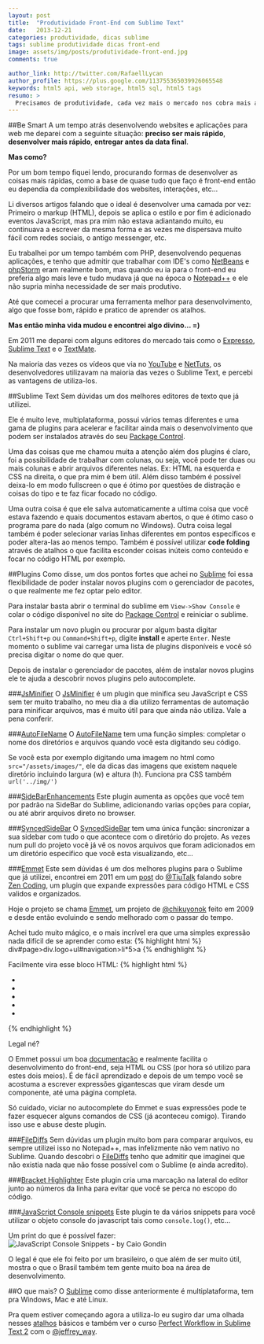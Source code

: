 ```yaml
---
layout: post
title:  "Produtividade Front-End com Sublime Text"
date:   2013-12-21
categories: produtividade, dicas sublime
tags: sublime produtividade dicas front-end
image: assets/img/posts/produtividade-front-end.jpg
comments: true

author_link: http://twitter.com/RafaellLycan
author_profile: https://plus.google.com/113755365039926065548
keywords: html5 api, web storage, html5 sql, html5 tags
resumo: >
  Precisamos de produtividade, cada vez mais o mercado nos cobra mais agilidade no desenvolvimento de aplicações seja front-end ou back-end. Sabia que também é possível ser produtivo no mundo front-end?
---
```

##Be Smart
A um tempo atrás desenvolvendo websites e aplicações para web me deparei com a seguinte situação: **preciso ser mais rápido**, **desenvolver mais rápido**, **entregar antes da data final**.

**Mas como?**

Por um bom tempo fiquei lendo, procurando formas de desenvolver as coisas mais rápidas, como a base de quase tudo que faço é front-end então eu dependia da complexibilidade dos websites, interações, etc...

Li diversos artigos falando que o ideal é desenvolver uma camada por vez:
Primeiro o markup (HTML), depois se aplica o estilo e por fim é adicionado eventos JavaScript, mas pra mim não estava adiantando muito,
eu continuava a escrever da mesma forma e as vezes me dispersava muito fácil com redes sociais, o antigo messenger, etc.

Eu trabalhei por um tempo também com PHP, desenvolvendo pequenas aplicações, e tenho que admitir que trabalhar com IDE's como [NetBeans](https://netbeans.org/) e [phpStorm](http://www.jetbrains.com/phpstorm/) eram realmente bom, mas quando eu ia para o front-end eu preferia algo mais leve e tudo mudava já que na época o [Notepad++](http://notepad-plus-plus.org/) e ele não supria minha necessidade de ser mais produtivo.

Até que comecei a procurar uma ferramenta melhor para desenvolvimento, algo que fosse bom, rápido e pratico de aprender os atalhos.

**Mas então minha vida mudou e encontrei algo divino... =)**

Em 2011 me deparei com alguns editores do mercado tais como o [Expresso](http://macrabbit.com/espresso/), [Sublime Text](http://www.sublimetext.com/) e o [TextMate](http://macromates.com/).

Na maioria das vezes os vídeos que via no [YouTube](https://www.youtube.com/) e [NetTuts](http://net.tutsplus.com), os desenvolvedores utilizavam na maioria das vezes o Sublime Text, e percebi as vantagens de utiliza-los.

##Sublime Text
Sem dúvidas um dos melhores editores de texto que já utilizei.

Ele é muito leve, multiplataforma, possui vários temas diferentes e uma gama de plugins para acelerar e facilitar ainda mais o desenvolvimento que podem ser instalados através do seu [Package Control](https://sublime.wbond.net/installation).

Uma das coisas que me chamou muita a atenção além dos plugins é claro, foi a possibilidade de trabalhar com colunas, ou seja, você pode ter duas ou mais colunas e abrir arquivos diferentes nelas. Ex: HTML na esquerda e CSS na direita, o que pra mim é bem útil. Além disso também é possível deixa-lo em modo fullscreen o que é ótimo por questões de distração e coisas do tipo e te faz ficar focado no código.

Uma outra coisa é que ele salva automaticamente a ultima coisa que você estava fazendo e quais documentos estavam abertos, o que é ótimo caso o programa pare do nada (algo comum no Windows). Outra coisa legal também é poder selecionar varias linhas diferentes em pontos específicos e poder altera-las ao menos tempo. Também é possível utilizar **code folding** através de atalhos o que facilita esconder coisas inúteis como conteúdo e focar no código HTML por exemplo.

##Plugins
Como disse, um dos pontos fortes que achei no [Sublime](http://www.sublimetext.com/) foi essa flexibilidade de poder instalar novos plugins com o gerenciador de pacotes, o que realmente me fez optar pelo editor.

Para instalar basta abrir o terminal do sublime em <code class="code">View->Show Console</code> e colar o código disponível no site do [Package Control](https://sublime.wbond.net/installation) e reiniciar o sublime.

Para instalar um novo plugin ou procurar por algum basta digitar <code class="code">Ctrl+Shift+p</code> ou <code class="code">Command+Shift+p</code>, digite **install** e aperte <code class="code">Enter</code>. Neste momento o sublime vai carregar uma lista de plugins disponíveis e você só precisa digitar o nome do que quer.

Depois de instalar o gerenciador de pacotes, além de instalar novos plugins ele te ajuda a descobrir novos plugins pelo autocomplete.

###[JsMinifier](https://github.com/cgutierrez/JsMinifier)
O [JsMinifier](https://github.com/cgutierrez/JsMinifier) é um plugin que minifica seu JavaScript e CSS sem ter muito trabalho, no meu dia a dia utilizo ferramentas de automação para minificar arquivos, mas é muito útil para que ainda não utiliza. Vale a pena conferir.

###[AutoFileName](https://github.com/BoundInCode/AutoFileName)
O [AutoFileName](https://github.com/BoundInCode/AutoFileName) tem uma função simples: completar o nome dos diretórios e arquivos quando você esta digitando seu código.

Se você esta por exemplo digitando uma imagem no html como <code class="code">src="/assets/images/"</code>, ele da dicas das imagens que existem naquele diretório incluindo largura (w) e altura (h). Funciona pra CSS também <code class="code">url('../img/')</code>

###[SideBarEnhancements](https://github.com/titoBouzout/SideBarEnhancements)
Este plugin aumenta as opções que você tem por padrão na SideBar do Sublime, adicionando varias opções para copiar, ou até abrir arquivos direto no browser.

###[SyncedSideBar](https://github.com/sobstel/SyncedSideBar)
O [SyncedSideBar](https://github.com/sobstel/SyncedSideBar) tem uma única função: sincronizar a sua sidebar com tudo o que acontece com o diretório do projeto. As vezes num pull do projeto você já vê os novos arquivos que foram adicionados em um diretório especifico que você esta visualizando, etc...

###[Emmet](http://emmet.io/)
Este sem dúvidas é um dos melhores plugins para o Sublime que já utilizei, encontrei em 2011 em um [post](http://blog.thiagobelem.net/zen-coding-criando-html-como-um-ninja/) do [@TiuTalk](https://twitter.com/TiuTalk) falando sobre [Zen Coding](http://en.wikipedia.org/wiki/Zen_Coding), um plugin que expande expressões para código HTML e CSS validos e organizados.

Hoje o projeto se chama [Emmet](http://emmet.io/), um projeto de [@chikuyonok](https://twitter.com/chikuyonok) feito em 2009 e desde então evoluindo e sendo melhorado com o passar do tempo.

Achei tudo muito mágico, e o mais incrível era que uma simples expressão nada difícil de se aprender como esta:
{% highlight html %}
div#page>div.logo+ul#navigation>li*5>a
{% endhighlight %}

Facilmente vira esse bloco HTML:
{% highlight html %}
<div id="page">
        <div class="logo"></div>
        <ul id="navigation">
                <li><a href=""></a></li>
                <li><a href=""></a></li>
                <li><a href=""></a></li>
                <li><a href=""></a></li>
                <li><a href=""></a></li>
        </ul>
</div>
{% endhighlight %}

Legal né?

O Emmet possui um boa [documentação](http://docs.emmet.io/) e realmente facilita o desenvolvimento do front-end, seja HTML ou CSS (por hora só utilizo para estes dois meios). É de fácil aprendizado e depois de um tempo você se acostuma a escrever expressões gigantescas que viram desde um componente, até uma página completa.

Só cuidado, viciar no autocomplete do Emmet e suas expressões pode te fazer esquecer alguns comandos de CSS (já aconteceu comigo). Tirando isso use e abuse deste plugin.

###[FileDiffs](https://github.com/colinta/SublimeFileDiffs)
Sem dúvidas um plugin muito bom para comparar arquivos, eu sempre utilizei isso no Notepad++, mas infelizmente não vem nativo no Sublime. Quando descobri o [FileDiffs](https://github.com/colinta/SublimeFileDiffs) tenho que admitir que imaginei que não existia nada que não fosse possível com o Sublime (e ainda acredito).

###[Bracket Highlighter](https://github.com/facelessuser/BracketHighlighter)
Este plugin cria uma marcação na lateral do editor junto ao números da linha para evitar que você se perca no escopo do código.

###[JavaScript Console snippets](https://github.com/caiogondim/js-console-sublime-snippets)
Este plugin te da vários snippets para você utilizar o objeto console do javascript tais como <code class="code">console.log()</code>, etc...

Um print do que é possível fazer:
![JavaScript Console Snippets - by Caio Gondin](https://camo.githubusercontent.com/148623dfd43f825b4ff417f91d18418cebcce394/68747470733a2f2f7261772e6769746875622e636f6d2f6361696f676f6e64696d2f6a732d636f6e736f6c652d7375626c696d652d736e6970706574732f6d61737465722f736e6970706574732e676966)

O legal é que ele foi feito por um brasileiro, o que além de ser muito útil, mostra o que o Brasil também tem gente muito boa na área de desenvolvimento.

##O que mais?
O [Sublime](http://www.sublimetext.com/) como disse anteriormente é multiplataforma, tem pra Windows, Mac e até Linux.

Pra quem estiver começando agora a utiliza-lo eu sugiro dar uma olhada nesses [atalhos](https://gist.github.com/bjhess/1596897) básicos e também ver o curso [Perfect Workflow in Sublime Text 2](http://courses.tutsplus.com/courses/perfect-workflow-in-sublime-text-2) com o [@jeffrey_way](https://twitter.com/jeffrey_way).